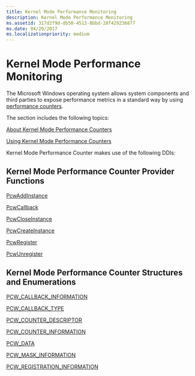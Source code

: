 ```yaml
---
title: Kernel Mode Performance Monitoring
description: Kernel Mode Performance Monitoring
ms.assetid: 317d2f9d-db50-4513-8bbd-28f429236877
ms.date: 04/20/2017
ms.localizationpriority: medium
---
```


# Kernel Mode Performance Monitoring

The Microsoft Windows operating system allows system components and third parties to expose performance metrics in a standard way by using [performance counters](http://go.microsoft.com/fwlink/p/?linkid=144442).

The section includes the following topics:

[About Kernel Mode Performance Counters](about-kernel-mode-performance-counters.md)

[Using Kernel Mode Performance Counters](using-kernel-mode-performance-counters.md)

Kernel Mode Performance Counter makes use of the following DDIs:

## Kernel Mode Performance Counter Provider Functions

[PcwAddInstance](https://docs.microsoft.com/windows-hardware/drivers/ddi/content/wdm/nf-wdm-pcwaddinstance)

[PcwCallback](https://docs.microsoft.com/windows-hardware/drivers/ddi/content/wdm/nc-wdm-pcw_callback)

[PcwCloseInstance](https://docs.microsoft.com/windows-hardware/drivers/ddi/content/wdm/nf-wdm-pcwcloseinstance)

[PcwCreateInstance](https://docs.microsoft.com/windows-hardware/drivers/ddi/content/wdm/nf-wdm-pcwcreateinstance)

[PcwRegister](https://docs.microsoft.com/windows-hardware/drivers/ddi/content/wdm/nf-wdm-pcwregister)

[PcwUnregister](https://docs.microsoft.com/windows-hardware/drivers/ddi/content/wdm/nf-wdm-pcwunregister)

## Kernel Mode Performance Counter Structures and Enumerations

[PCW_CALLBACK_INFORMATION](https://docs.microsoft.com/windows-hardware/drivers/ddi/content/wdm/ns-wdm-_pcw_callback_information)

[PCW_CALLBACK_TYPE](https://docs.microsoft.com/windows-hardware/drivers/ddi/content/wdm/ne-wdm-_pcw_callback_type)

[PCW_COUNTER_DESCRIPTOR](https://docs.microsoft.com/windows-hardware/drivers/ddi/content/wdm/ns-wdm-_pcw_counter_descriptor)

[PCW_COUNTER_INFORMATION](https://docs.microsoft.com/windows-hardware/drivers/ddi/content/wdm/ns-wdm-_pcw_counter_information)

[PCW_DATA](https://docs.microsoft.com/windows-hardware/drivers/ddi/content/wdm/ns-wdm-_pcw_counter_information)

[PCW_MASK_INFORMATION](https://docs.microsoft.com/windows-hardware/drivers/ddi/content/wdm/ns-wdm-_pcw_mask_information)

[PCW_REGISTRATION_INFORMATION](https://docs.microsoft.com/windows-hardware/drivers/ddi/content/wdm/ns-wdm-_pcw_registration_information)
